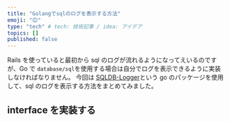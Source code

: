 ```yaml
---
title: "Golangでsqlのログを表示する方法"
emoji: "😊"
type: "tech" # tech: 技術記事 / idea: アイデア
topics: []
published: false
---
```


Rails を使っていると最初から sql のログが流れるようになってえいるのですが、Go で `database/sql`を使用する場合は自分でログを表示できるように実装しなければなりません。
今回は [SQLDB-Logger](https://github.com/simukti/sqldb-logger)という go のパッケージを使用して、sql のログを表示する方法をまとめてみました。

## interface を実装する
